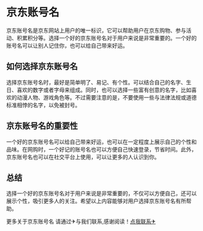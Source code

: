 # 京东账号名

京东账号名是京东网站上用户的唯一标识，它可以帮助用户在京东购物、参与活动、积累积分等。选择一个好的京东账号名对于用户来说是非常重要的。一个好的账号名可以让别人记住你，也可以给自己带来好运。

## 如何选择京东账号名

选择京东账号名时，最好是简单明了、易记、有个性。可以结合自己的名字、生日、喜欢的数字或者字母来组成。同时，也可以选择一些富有创意的名字，比如喜欢的动漫人物、游戏角色等。不过需要注意的是，不要使用一些与法律法规或道德标准相悖的名字，以免被封号。

## 京东账号名的重要性

一个好的京东账号名可以给自己带来好运，也可以在一定程度上展示自己的个性和品味。在网购时，一个好记的账号名也可以方便自己快速登录，节省时间。此外，京东账号名也可以在社交平台上使用，可以让更多的人认识到你。

## 总结

选择一个好的京东账号名对于用户来说是非常重要的，不仅可以方便自己，还可以展示个性，吸引更多人的关注。希望以上内容能够对用户选择京东账号名有所帮助。

更多关于京东账号名 请通过✈与我们联系,感谢阅读！[点我联系✈](https://www.k02.cc)